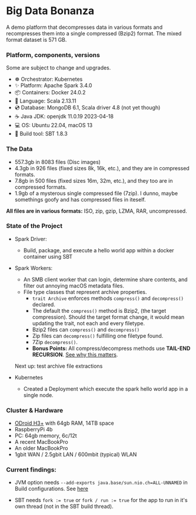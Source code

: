 # Big Data Bonanza
A demo platform that decompresses data in various formats and recompresses them into a single compressed (Bzip2) format.  The mixed format dataset is 571 GB.

### Platform, components, versions
Some are subject to change and upgrades.

- ☸️ Orchestrator: Kubernetes
- ✨ Platform: Apache Spark 3.4.0
- 📦 Containers: Docker 24.0.2
- 📢 Language: Scala 2.13.11
- 💿 Database: MongoDB 6.1, Scala driver 4.8 (not yet though)
- ☕️ Java JDK: openjdk 11.0.19 2023-04-18
- 💻 OS: Ubuntu 22.04, macOS 13
- 👷 Build tool: SBT 1.8.3

### The Data
- 557.3gb in 8083 files (Disc images)
- 4.3gb in 926 files (fixed sizes 8k, 16k, etc.), and they are in compressed formats.
- 7.8gb in 500 files (fixed sizes 16m, 32m, etc.), and they too are in compressed formats.
- 1.9gb of a mysterous single compressed file (7zip).  I dunno, maybe somethings goofy and has compressed files in iteself.

__All files are in various formats:__ ISO, zip, gzip, LZMA, RAR, uncompressed. 

### State of the Project
- Spark Driver:
  - Build, package, and execute a hello world app within a docker container using SBT
    
- Spark Workers:
  - An SMB client worker that can login, determine share contents, and filter out annoying macOS metadata files.
  - File type classes that represent archive properties.
    - `trait Archive` enforces methods `compress()` and `decompress()` declared.
     - The default the `compress()` method is Bzip2, (the target compression).  Should the target format change, it would mean updating the trait, not each and every filetype.     
    - Bzip2 files can `compress()` and `decompress()`
    - Zip files can `decompress()` fulfilling one filetype found.
    - 7Zip `decompress()`.
    - **Bonus Points:** All compress/decompress methods use **TAIL-END RECURSION**. [See why this matters](https://www.baeldung.com/cs/tail-vs-non-tail-recursion).

  Next up: test archive file extractions
- Kubernetes
  - Created a Deployment which execute the spark hello world app in a single node.



### Cluster & Hardware
- [ODroid H3+](https://www.hardkernel.com/shop/odroid-h3-plus/) with 64gb RAM, 14TB space
- RaspberryPi 4b
- PC: 64gb memory, 6c/12t
- A recent MacBookPro
- An older MacBookPro
- 1gbit WAN / 2.5gbit LAN / 600mbit (typical) WLAN


### Current findings:

- JVM option needs `--add-exports java.base/sun.nio.ch=ALL-UNNAMED` in Build configurations.  See [here](https://stackoverflow.com/questions/73465937/apache-spark-3-3-0-breaks-on-java-17-with-cannot-access-class-sun-nio-ch-direct)

- SBT needs `fork := true` or `fork / run := true` for the app to run in it's own thread (not in the SBT build thread).
